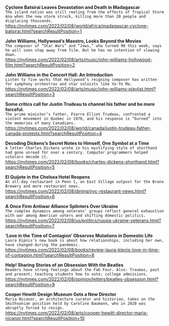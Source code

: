 **Cyclone Batsirai Leaves Devastation and Death in Madagascar**\
`The island nation was still reeling from the effects of Tropical Storm Ana when the new storm struck, killing more than 20 people and displacing thousands.`\
https://nytimes.com/2022/02/08/world/africa/madagascar-cyclone-batsirai.html?searchResultPosition=1

**John Williams, Hollywood’s Maestro, Looks Beyond the Movies**\
`The composer of “Star Wars” and “Jaws,” who turned 90 this week, says he will soon step away from film. But he has no intention of slowing down.`\
https://nytimes.com/2022/02/08/arts/music/john-williams-hollywood-film.html?searchResultPosition=2

**John Williams in the Concert Hall: An Introduction**\
`Listen to five works that Hollywood’s reigning composer has written for symphony orchestras and star soloists like Yo-Yo Ma.`\
https://nytimes.com/2022/02/08/arts/music/john-williams-playlist.html?searchResultPosition=3

**Some critics call for Justin Trudeau to channel his father and be more forceful.**\
`The prime minister’s father, Pierre Elliot Trudeau, confronted a violent movement in Quebec in 1970, and his response is “burned” into the memories of many Canadians.`\
https://nytimes.com/2022/02/08/world/canada/justin-trudeau-father-canada-protests.html?searchResultPosition=4

**Decoding Dickens’s Secret Notes to Himself, One Symbol at a Time**\
`A letter Charles Dickens wrote in his mystifying style of shorthand had gone unread for over a century. Computer programmers helped scholars decode it.`\
https://nytimes.com/2022/02/08/books/charles-dickens-shorthand.html?searchResultPosition=5

**El Quijote in the Chelsea Hotel Reopens**\
`An all-day restaurant in Penn 1, an East Village outpost for the Bronx Brewery and more restaurant news.`\
https://nytimes.com/2022/02/08/dining/nyc-restaurant-news.html?searchResultPosition=6

**A Once Firm Antiwar Alliance Splinters Over Ukraine**\
`The complex dynamics among veterans’ groups reflect general exhaustion with war among American voters and shifting domestic politics.`\
https://nytimes.com/2022/02/08/us/politics/russia-ukraine-veterans.html?searchResultPosition=7

**‘Love in the Time of Contagion’ Observes Mutations in Domestic Life**\
`Laura Kipnis’s new book is about how relationships, including her own, have changed during the pandemic.`\
https://nytimes.com/2022/02/08/books/review-laura-kipnis-love-in-time-of-contagion.html?searchResultPosition=8

**Help! Sharing Stories of an Obsession With the Beatles**\
`Readers have strong feelings about the Fab Four. Also: Traumas, past and present; teaching students how to vote; college admissions.`\
https://nytimes.com/2022/02/08/opinion/letters/beatles-obsession.html?searchResultPosition=9

**Cooper Hewitt Design Museum Gets a New Director**\
`Maria Nicanor, an architecture curator and historian, takes on the Smithsonian position held by Caroline Baumann, who in 2020 was abruptly forced to resign.`\
https://nytimes.com/2022/02/08/arts/cooper-hewitt-director-maria-nicanor.html?searchResultPosition=10

